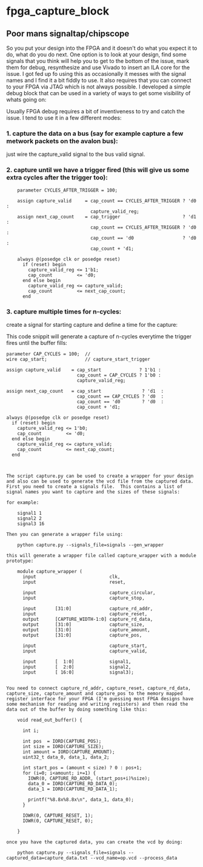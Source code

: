 # fpga_capture_block
## Poor mans signaltap/chipscope

So you put your design into the FPGA and it doesn't do what you expect it to do, what do you do next.  One option is to look at your design, find some
signals that you think will help you to get to the bottom of the issue, mark them for debug, resynthesize and use Vivado to insert an ILA core for the
issue.  I got fed up fo using this as occasionally it messes with the signal names and I find it a bit fiddly to use.  It also requires that you can connect
to your FPGA via JTAG which is not always possible.  I developed a simple debug block that can be used in a variety of ways to get some visibility of whats going
on:

Usually FPGA debug requires a bit of inventiveness to try and catch the issue.  I tend to use it in a few different modes:

### 1. capture the data on a bus (say for example capture a few metwork packets on the avalon bus):

just wire the capture_valid signal to the bus valid signal.

### 2. capture until we have a trigger fired (this will give us some extra cycles after the trigger too):

```
    parameter CYCLES_AFTER_TRIGGER = 100;
    
    assign capture_valid     = cap_count == CYCLES_AFTER_TRIGGER ? 'd0 :
                               capture_valid_reg;
    assign next_cap_count    = cap_trigger                       ? 'd1 :
                               cap_count == CYCLES_AFTER_TRIGGER ? 'd0 :
                               cap_count == 'd0                  ? 'd0 :
                               cap_count + 'd1;
                               
    always @(posedge clk or posedge reset)
      if (reset) begin
        capture_valid_reg <= 1'b1;
        cap_count         <= 'd0;
      end else begin
        capture_valid_reg <= capture_valid;
        cap_count         <= next_cap_count;
      end
```    

### 3. capture multiple times for n-cycles:

create a signal for starting capture and define a time for the capture:

This code snippit will generate a capture of n-cycles everytime the trigger fires until the buffer fills:

    parameter CAP_CYCLES = 100;  //
    wire cap_start;              // capture_start_trigger
    
    assign capture_valid    = cap_start              ? 1'b1 :
                              cap_count = CAP_CYCLES ? 1'b0 :
                              capture_valid_reg;
    
    assign next_cap_count   = cap_start               ? 'd1  :
                              cap_count == CAP_CYCLES ? 'd0  :
                              cap_count == 'd0        ? 'd0  :
                              cap_count + 'd1;
                               
    always @(posedge clk or posedge reset)
      if (reset) begin
        capture_valid_reg <= 1'b0;
        cap_count         <= 'd0;
      end else begin
        capture_valid_reg <= capture_valid;
        cap_count         <= next_cap_count;
      end
```    
    

The script capture.py can be used to create a wrapper for your design and also can be used to generate the vcd file from the captured data.   First you need to create a signals file.  This contains a list of signal names you want to capture and the sizes of these signals:

for example:

    signal1 1
    signal2 2
    signal3 16

Then you can generate a wrapper file using:

    python capture.py --signals_file=signals --gen_wrapper

this will generate a wrapper file called capture_wrapper with a module prototype:

    module capture_wrapper (
      input                           clk,
      input                           reset,
    
      input                           capture_circular,
      input                           capture_stop,
    
      input       [31:0]              capture_rd_addr,
      input                           capture_reset,
      output      [CAPTURE_WIDTH-1:0] capture_rd_data,
      output      [31:0]              capture_size,
      output      [31:0]              capture_amount,
      output      [31:0]              capture_pos,
    
      input                           capture_start,
      input                           capture_valid,
    
      input       [  1:0]             signal1,
      input       [  2:0]             signal2,
      input       [ 16:0]             signal3);


You need to connect capture_rd_addr, capture_reset, capture_rd_data, capture_size, capture_amount and capture_pos to the memory mapped register interface for your FPGA (I'm guessing most FPGA designs have some mechanism for reading and writing registers) and then read the data out of the buffer by doing something like this:

    void read_out_buffer() {
    
      int i;
    
      int pos  = IORD(CAPTURE_POS);
      int size = IORD(CAPTURE_SIZE);
      int amount = IORD(CAPTURE_AMOUNT);
      uint32_t data_0, data_1, data_2;
    
      int start_pos = (amount < size) ? 0 : pos+1;
      for (i=0; i<amount; i+=1) {
        IOWR(0, CAPTURE_RD_ADDR, (start_pos+i)%size);
        data_0 = IORD(CAPTURE_RD_DATA_0);
        data_1 = IORD(CAPTURE_RD_DATA_1);
    
        printf("%8.8x%8.8x\n", data_1, data_0);
      }
    
      IOWR(0, CAPTURE_RESET, 1);
      IOWR(0, CAPTURE_RESET, 0);
    
    }

once you have the captured data, you can create the vcd by doing:

    python capture.py --signals_file=signals --captured_data=capture_data.txt --vcd_name=op.vcd --process_data
